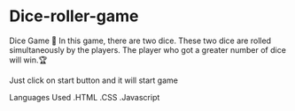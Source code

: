 # Dice-roller-game
Dice Game 🎲
In this game, there are two dice. These two dice are rolled simultaneously by the players. The player who got a greater number of dice will win.🏆

Just click on start button and it will start game

Languages Used
.HTML
.CSS
.Javascript
